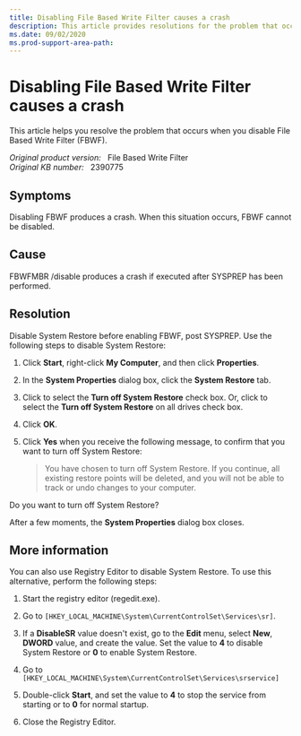 ```yaml
---
title: Disabling File Based Write Filter causes a crash
description: This article provides resolutions for the problem that occurs when you disable File Based Write Filter.
ms.date: 09/02/2020
ms.prod-support-area-path: 
---
```

# Disabling File Based Write Filter causes a crash

This article helps you resolve the problem that occurs when you disable File Based Write Filter (FBWF).

_Original product version:_ &nbsp; File Based Write Filter  
_Original KB number:_ &nbsp; 2390775

## Symptoms

Disabling FBWF produces a crash. When this situation occurs, FBWF cannot be disabled.

## Cause

FBWFMBR /disable produces a crash if executed after SYSPREP has been performed.

## Resolution

Disable System Restore before enabling FBWF, post SYSPREP. Use the following steps to disable System Restore:

1. Click **Start**, right-click **My Computer**, and then click **Properties**.
2. In the **System Properties** dialog box, click the **System Restore** tab.
3. Click to select the **Turn off System Restore** check box. Or, click to select the **Turn off System Restore** on all drives check box.
4. Click **OK**.
5. Click **Yes** when you receive the following message, to confirm that you want to turn off System Restore:

    > You have chosen to turn off System Restore. If you continue, all existing restore points will be deleted, and you will not be able to track or undo changes to your computer.

Do you want to turn off System Restore?

After a few moments, the **System Properties** dialog box closes.

## More information

You can also use Registry Editor to disable System Restore. To use this alternative, perform the following steps:

1. Start the registry editor (regedit.exe).

1. Go to `[HKEY_LOCAL_MACHINE\System\CurrentControlSet\Services\sr]`.

1. If a **DisableSR** value doesn't exist, go to the **Edit** menu, select **New**, **DWORD** value, and create the value. Set the value to **4** to disable System Restore or **0** to enable System Restore.

1. Go to `[HKEY_LOCAL_MACHINE\System\CurrentControlSet\Services\srservice]`

1. Double-click **Start**, and set the value to **4** to stop the service from starting or to **0** for normal startup.

1. Close the Registry Editor.

